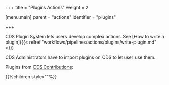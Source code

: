 +++
title = "Plugins Actions"
weight = 2

[menu.main]
parent = "actions"
identifier = "plugins"

+++

CDS Plugin System lets users develop complex actions. See [How to write a plugin]({{< relref "workflows/pipelines/actions/plugins/write-plugin.md" >}})

CDS Administrators have to import plugins on CDS to let user use them.

Plugins from [CDS Contributions](https://github.com/ovh/cds/tree/master/contrib/plugins):

{{%children style=""%}}
